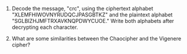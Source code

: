 1. Decode the message, "crc", using the ciphertext alphabet "XLEMFHIWOVNYRUDQCJPASGBTKZ" and the plaintext alphabet "SGLBIZHJMFTRXAVKNQPDWYCUOE." Write both alphabets after decrypting each character. 

2. What are some similarities between the Chaocipher and the Vigenere cipher?
